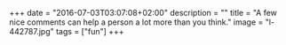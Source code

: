 +++
date = "2016-07-03T03:07:08+02:00"
description = ""
title = "A few nice comments can help a person a lot more than you think."
image = "l-442787.jpg"
tags = ["fun"]
+++

